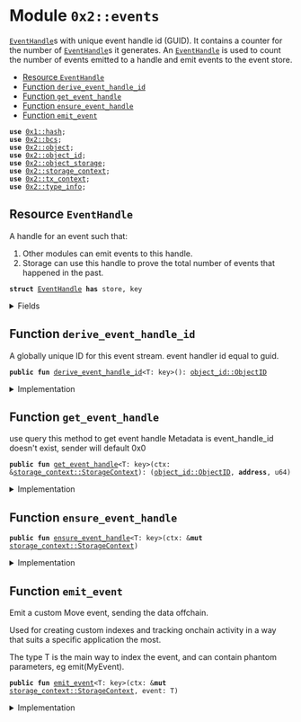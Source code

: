 
<a name="0x2_events"></a>

# Module `0x2::events`

<code><a href="events.md#0x2_events_EventHandle">EventHandle</a></code>s with unique event handle id (GUID). It contains a counter for the number
of <code><a href="events.md#0x2_events_EventHandle">EventHandle</a></code>s it generates. An <code><a href="events.md#0x2_events_EventHandle">EventHandle</a></code> is used to count the number of
events emitted to a handle and emit events to the event store.


-  [Resource `EventHandle`](#0x2_events_EventHandle)
-  [Function `derive_event_handle_id`](#0x2_events_derive_event_handle_id)
-  [Function `get_event_handle`](#0x2_events_get_event_handle)
-  [Function `ensure_event_handle`](#0x2_events_ensure_event_handle)
-  [Function `emit_event`](#0x2_events_emit_event)


<pre><code><b>use</b> <a href="">0x1::hash</a>;
<b>use</b> <a href="bcs.md#0x2_bcs">0x2::bcs</a>;
<b>use</b> <a href="object.md#0x2_object">0x2::object</a>;
<b>use</b> <a href="object_id.md#0x2_object_id">0x2::object_id</a>;
<b>use</b> <a href="object_storage.md#0x2_object_storage">0x2::object_storage</a>;
<b>use</b> <a href="storage_context.md#0x2_storage_context">0x2::storage_context</a>;
<b>use</b> <a href="tx_context.md#0x2_tx_context">0x2::tx_context</a>;
<b>use</b> <a href="type_info.md#0x2_type_info">0x2::type_info</a>;
</code></pre>



<a name="0x2_events_EventHandle"></a>

## Resource `EventHandle`

A handle for an event such that:
1. Other modules can emit events to this handle.
2. Storage can use this handle to prove the total number of events that happened in the past.


<pre><code><b>struct</b> <a href="events.md#0x2_events_EventHandle">EventHandle</a> <b>has</b> store, key
</code></pre>



<details>
<summary>Fields</summary>


<dl>
<dt>
<code>counter: u64</code>
</dt>
<dd>
 Total number of events emitted to this event stream.
</dd>
</dl>


</details>

<a name="0x2_events_derive_event_handle_id"></a>

## Function `derive_event_handle_id`

A globally unique ID for this event stream. event handler id equal to guid.


<pre><code><b>public</b> <b>fun</b> <a href="events.md#0x2_events_derive_event_handle_id">derive_event_handle_id</a>&lt;T: key&gt;(): <a href="object_id.md#0x2_object_id_ObjectID">object_id::ObjectID</a>
</code></pre>



<details>
<summary>Implementation</summary>


<pre><code><b>public</b> <b>fun</b> <a href="events.md#0x2_events_derive_event_handle_id">derive_event_handle_id</a>&lt;T: key&gt;(): ObjectID {
    <b>let</b> <a href="type_info.md#0x2_type_info">type_info</a> = <a href="type_info.md#0x2_type_info_type_of">type_info::type_of</a>&lt;T&gt;();
    <b>let</b> event_handle_address = bcs::to_address(<a href="_sha3_256">hash::sha3_256</a>(<a href="../doc/bcs.md#0x1_bcs_to_bytes">bcs::to_bytes</a>(&<a href="type_info.md#0x2_type_info">type_info</a>)));
    <a href="object_id.md#0x2_object_id_address_to_object_id">object_id::address_to_object_id</a>(event_handle_address)
}
</code></pre>



</details>

<a name="0x2_events_get_event_handle"></a>

## Function `get_event_handle`

use query this method to get event handle Metadata
is event_handle_id doesn't exist, sender will default 0x0


<pre><code><b>public</b> <b>fun</b> <a href="events.md#0x2_events_get_event_handle">get_event_handle</a>&lt;T: key&gt;(ctx: &<a href="storage_context.md#0x2_storage_context_StorageContext">storage_context::StorageContext</a>): (<a href="object_id.md#0x2_object_id_ObjectID">object_id::ObjectID</a>, <b>address</b>, u64)
</code></pre>



<details>
<summary>Implementation</summary>


<pre><code><b>public</b> <b>fun</b> <a href="events.md#0x2_events_get_event_handle">get_event_handle</a>&lt;T: key&gt;(ctx: &StorageContext): (ObjectID, <b>address</b>, u64) {
    <b>let</b> event_handle_id = <a href="events.md#0x2_events_derive_event_handle_id">derive_event_handle_id</a>&lt;T&gt;();
    <b>let</b> sender = @0x0;
    <b>let</b> event_seq = 0;
    <b>if</b> (<a href="events.md#0x2_events_exists_event_handle">exists_event_handle</a>&lt;T&gt;(<a href="storage_context.md#0x2_storage_context_object_storage">storage_context::object_storage</a>(ctx))) {
        <b>let</b> event_handle = <a href="events.md#0x2_events_borrow_event_handle">borrow_event_handle</a>&lt;T&gt;(
            <a href="storage_context.md#0x2_storage_context_object_storage">storage_context::object_storage</a>(ctx)
        );
        event_seq = event_handle.counter;
        sender = <a href="events.md#0x2_events_get_event_handle_owner">get_event_handle_owner</a>&lt;T&gt;(<a href="storage_context.md#0x2_storage_context_object_storage">storage_context::object_storage</a>(ctx));
    };
    (event_handle_id, sender, event_seq)
}
</code></pre>



</details>

<a name="0x2_events_ensure_event_handle"></a>

## Function `ensure_event_handle`



<pre><code><b>public</b> <b>fun</b> <a href="events.md#0x2_events_ensure_event_handle">ensure_event_handle</a>&lt;T: key&gt;(ctx: &<b>mut</b> <a href="storage_context.md#0x2_storage_context_StorageContext">storage_context::StorageContext</a>)
</code></pre>



<details>
<summary>Implementation</summary>


<pre><code><b>public</b> <b>fun</b> <a href="events.md#0x2_events_ensure_event_handle">ensure_event_handle</a>&lt;T: key&gt;(ctx: &<b>mut</b> StorageContext) {
    <b>if</b> (!<a href="events.md#0x2_events_exists_event_handle">exists_event_handle</a>&lt;T&gt;(<a href="storage_context.md#0x2_storage_context_object_storage">storage_context::object_storage</a>(ctx))) {
        <a href="events.md#0x2_events_new_event_handle">new_event_handle</a>&lt;T&gt;(ctx);
    }
}
</code></pre>



</details>

<a name="0x2_events_emit_event"></a>

## Function `emit_event`

Emit a custom Move event, sending the data offchain.

Used for creating custom indexes and tracking onchain
activity in a way that suits a specific application the most.

The type T is the main way to index the event, and can contain
phantom parameters, eg emit(MyEvent<phantom T>).


<pre><code><b>public</b> <b>fun</b> <a href="events.md#0x2_events_emit_event">emit_event</a>&lt;T: key&gt;(ctx: &<b>mut</b> <a href="storage_context.md#0x2_storage_context_StorageContext">storage_context::StorageContext</a>, event: T)
</code></pre>



<details>
<summary>Implementation</summary>


<pre><code><b>public</b> <b>fun</b> <a href="events.md#0x2_events_emit_event">emit_event</a>&lt;T: key&gt;(ctx: &<b>mut</b> StorageContext, event: T) {
    <a href="events.md#0x2_events_ensure_event_handle">ensure_event_handle</a>&lt;T&gt;(ctx);
    <b>let</b> event_handle_id = <a href="events.md#0x2_events_derive_event_handle_id">derive_event_handle_id</a>&lt;T&gt;();
    <b>let</b> event_handle_ref = <a href="events.md#0x2_events_borrow_event_handle_mut">borrow_event_handle_mut</a>&lt;T&gt;(
        <a href="storage_context.md#0x2_storage_context_object_storage_mut">storage_context::object_storage_mut</a>(ctx)
    );
    <a href="events.md#0x2_events_emit">emit</a>&lt;T&gt;(&event_handle_id, event_handle_ref.counter, event);
    event_handle_ref.counter = event_handle_ref.counter + 1;
}
</code></pre>



</details>
